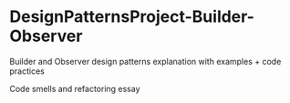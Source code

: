 # DesignPatternsProject-Builder-Observer
Builder and Observer design patterns explanation with examples + code practices 

Code smells and refactoring essay
